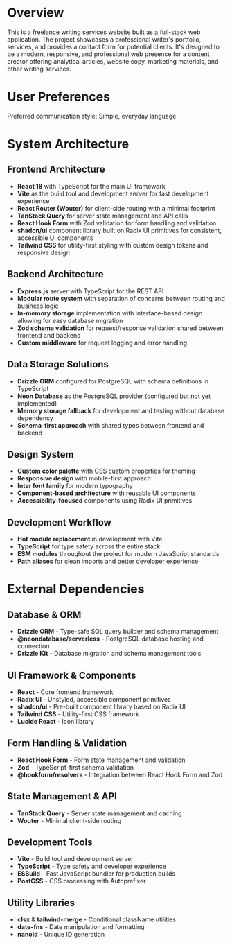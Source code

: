 # Overview

This is a freelance writing services website built as a full-stack web application. The project showcases a professional writer's portfolio, services, and provides a contact form for potential clients. It's designed to be a modern, responsive, and professional web presence for a content creator offering analytical articles, website copy, marketing materials, and other writing services.

# User Preferences

Preferred communication style: Simple, everyday language.

# System Architecture

## Frontend Architecture
- **React 18** with TypeScript for the main UI framework
- **Vite** as the build tool and development server for fast development experience
- **React Router (Wouter)** for client-side routing with a minimal footprint
- **TanStack Query** for server state management and API calls
- **React Hook Form** with Zod validation for form handling and validation
- **shadcn/ui** component library built on Radix UI primitives for consistent, accessible UI components
- **Tailwind CSS** for utility-first styling with custom design tokens and responsive design

## Backend Architecture
- **Express.js** server with TypeScript for the REST API
- **Modular route system** with separation of concerns between routing and business logic
- **In-memory storage** implementation with interface-based design allowing for easy database migration
- **Zod schema validation** for request/response validation shared between frontend and backend
- **Custom middleware** for request logging and error handling

## Data Storage Solutions
- **Drizzle ORM** configured for PostgreSQL with schema definitions in TypeScript
- **Neon Database** as the PostgreSQL provider (configured but not yet implemented)
- **Memory storage fallback** for development and testing without database dependency
- **Schema-first approach** with shared types between frontend and backend

## Design System
- **Custom color palette** with CSS custom properties for theming
- **Responsive design** with mobile-first approach
- **Inter font family** for modern typography
- **Component-based architecture** with reusable UI components
- **Accessibility-focused** components using Radix UI primitives

## Development Workflow
- **Hot module replacement** in development with Vite
- **TypeScript** for type safety across the entire stack
- **ESM modules** throughout the project for modern JavaScript standards
- **Path aliases** for clean imports and better developer experience

# External Dependencies

## Database & ORM
- **Drizzle ORM** - Type-safe SQL query builder and schema management
- **@neondatabase/serverless** - PostgreSQL database hosting and connection
- **Drizzle Kit** - Database migration and schema management tools

## UI Framework & Components
- **React** - Core frontend framework
- **Radix UI** - Unstyled, accessible component primitives
- **shadcn/ui** - Pre-built component library based on Radix UI
- **Tailwind CSS** - Utility-first CSS framework
- **Lucide React** - Icon library

## Form Handling & Validation
- **React Hook Form** - Form state management and validation
- **Zod** - TypeScript-first schema validation
- **@hookform/resolvers** - Integration between React Hook Form and Zod

## State Management & API
- **TanStack Query** - Server state management and caching
- **Wouter** - Minimal client-side routing

## Development Tools
- **Vite** - Build tool and development server
- **TypeScript** - Type safety and developer experience
- **ESBuild** - Fast JavaScript bundler for production builds
- **PostCSS** - CSS processing with Autoprefixer

## Utility Libraries
- **clsx** & **tailwind-merge** - Conditional className utilities
- **date-fns** - Date manipulation and formatting
- **nanoid** - Unique ID generation